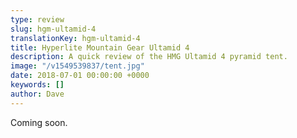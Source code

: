```yaml
---
type: review
slug: hgm-ultamid-4
translationKey: hgm-ultamid-4
title: Hyperlite Mountain Gear Ultamid 4
description: A quick review of the HMG Ultamid 4 pyramid tent.
image: "/v1549539837/tent.jpg"
date: 2018-07-01 00:00:00 +0000
keywords: []
author: Dave
---
```

Coming soon.